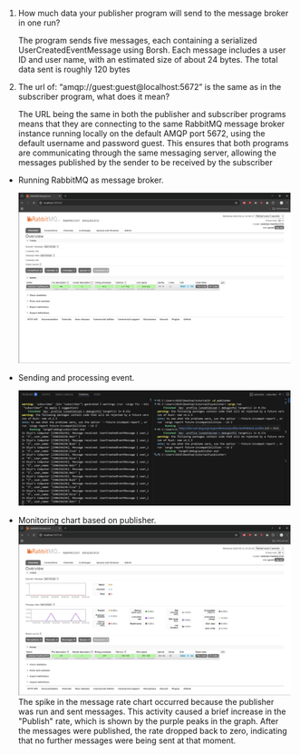 1) How much data your publisher program will send to the message broker in one run?

    The program sends five messages, each containing a serialized UserCreatedEventMessage using Borsh. Each message includes a user ID and user name, with an estimated size of about 24 bytes. The total data sent is roughly 120 bytes

2) The url of: “amqp://guest:guest@localhost:5672” is the same as in the subscriber program, what does it mean?

    The URL being the same in both the publisher and subscriber programs means that they are connecting to the same RabbitMQ message broker instance running locally on the default AMQP port 5672, using the default username and password guest. This ensures that both programs are communicating through the same messaging server, allowing the messages published by the sender to be received by the subscriber

- Running RabbitMQ as message broker.

    ![alt text](img/image.png)

- Sending and processing event.

    ![alt text](img/image2.png)

- Monitoring chart based on publisher.
    ![alt text](img/image3.png)
    The spike in the message rate chart occurred because the publisher was run and sent messages. This activity caused a brief increase in the "Publish" rate, which is shown by the purple peaks in the graph. After the messages were published, the rate dropped back to zero, indicating that no further messages were being sent at that moment.